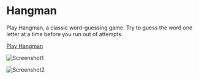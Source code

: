  # Hangman

Play Hangman, a classic word-guessing game. Try to guess the word one letter at a time before you run out of attempts.

[Play Hangman](https://lucekkk.github.io/hangman/)

![Screenshot1](https://github.com/user-attachments/assets/2f897831-ed18-42a2-9b63-ffc836eb00af)

![Screenshot2](https://github.com/user-attachments/assets/dc5eeecd-7600-48c2-bb7e-512d7339e0c0)
